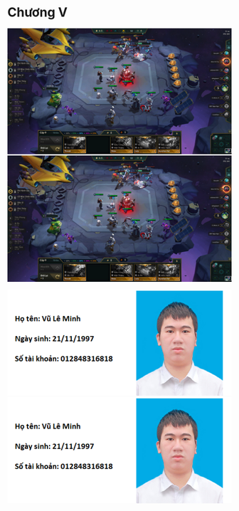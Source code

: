 # Chương V


![](https://github.com/minhvl/linux/blob/trainning/image/New%20folder/1.jpg)
![1](.\image/New%20folder/1.jpg)

![](https://github.com/minhvl/linux/blob/trainning/image/New%20folder/2.jpg)
![2](\image/New%20folder/2.jpg)

